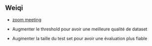 ## Weiqi

- [zoom meeting](https://cnrs.zoom.us/j/94569285893?pwd=OG83YVFzL1FRUVhTOURsdTg4NC9Ddz09)

- Augmenter le threshold pour avoir une meilleure qualité de dataset
- Augmenter la taille du test set pour avoir une évaluation plus fiable
